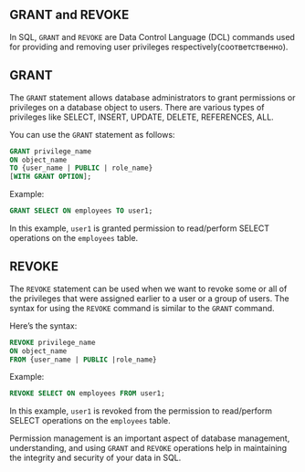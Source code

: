 ## GRANT and REVOKE

In SQL, `GRANT` and `REVOKE` are Data Control Language (DCL) commands used for providing and removing user privileges respectively(соответственно).

## GRANT

The `GRANT` statement allows database administrators to grant permissions or privileges on a database object to users. There are various types of privileges like SELECT, INSERT, UPDATE, DELETE, REFERENCES, ALL.

You can use the `GRANT` statement as follows:

```SQL
GRANT privilege_name
ON object_name
TO {user_name | PUBLIC | role_name} 
[WITH GRANT OPTION];
```

Example:

```SQL
GRANT SELECT ON employees TO user1;
```

In this example, `user1` is granted permission to read/perform SELECT operations on the `employees` table.

## REVOKE

The `REVOKE` statement can be used when we want to revoke some or all of the privileges that were assigned earlier to a user or a group of users. The syntax for using the `REVOKE` command is similar to the `GRANT` command.

Here’s the syntax:

```SQL
REVOKE privilege_name
ON object_name
FROM {user_name | PUBLIC |role_name}
```

Example:

```SQL
REVOKE SELECT ON employees FROM user1;
```

In this example, `user1` is revoked from the permission to read/perform SELECT operations on the `employees` table.

Permission management is an important aspect of database management, understanding, and using `GRANT` and `REVOKE` operations help in maintaining the integrity and security of your data in SQL.

